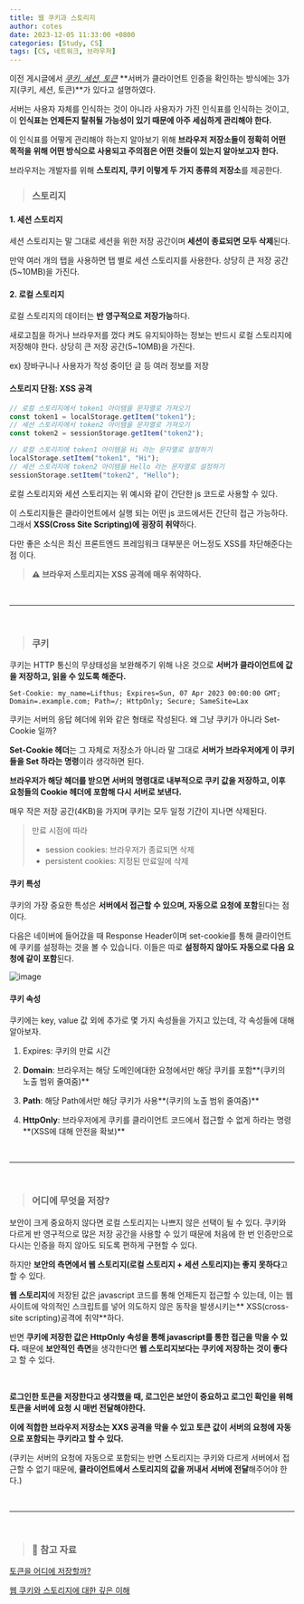 ```yaml
---
title: 웹 쿠키과 스토리지
author: cotes
date: 2023-12-05 11:33:00 +0800
categories: [Study, CS]
tags: [CS, 네트워크, 브라우저]
---
```


이전 게시글에서 _[쿠키, 세션, 토큰](https://hajung00.github.io/posts/쿠키,-세션,-토큰/)_ **서버가 클라이언트 인증을 확인하는 방식에는 3가지(쿠키, 세션, 토큰)**가 있다고 설명하였다.

서버는 사용자 자체를 인식하는 것이 아니라 사용자가 가진 인식표를 인식하는 것이고, 이 **인식표는 언제든지 탈취될 가능성이 있기 때문에 아주 세심하게 관리해야 한다.**

이 인식표를 어떻게 관리해야 하는지 알아보기 위해 **브라우저 저장소들이 정확히 어떤 목적을 위해 어떤 방식으로 사용되고 주의점은 어떤 것들이 있는지 알아보고자 한다.**

브라우저는 개발자를 위해 **스토리지, 쿠키 이렇게 두 가지 종류의 저장소**를 제공한다.

> ### 스토리지

#### 1. 세션 스토리지

세션 스토리지는 말 그대로 세션을 위한 저장 공간이며 **세션이 종료되면 모두 삭제**된다.

만약 여러 개의 탭을 사용하면 탭 별로 세션 스토리지를 사용한다. 상당히 큰 저장 공간(5~10MB)을 가진다.

#### 2. 로컬 스토리지

로컬 스토리지의 데이터는 **반 영구적으로 저장가능**하다.

새로고침을 하거나 브라우저를 껐다 켜도 유지되야하는 정보는 반드시 로컬 스토리지에 저장해야 한다. 상당히 큰 저장 공간(5~10MB)을 가진다.

ex) 장바구니나 사용자가 작성 중이던 글 등 여러 정보를 저장

#### 스토리지 단점: XSS 공격

```javascript
// 로컬 스토리지에서 token1 아이템을 문자열로 가져오기
const token1 = localStorage.getItem("token1");
// 세션 스토리지에서 token2 아이템을 문자열로 가져오기
const token2 = sessionStorage.getItem("token2");

// 로컬 스토리지에 token1 아이템을 Hi 라는 문자열로 설정하기
localStorage.setItem("token1", "Hi");
// 세션 스토리지에 token2 아이템을 Hello 라는 문자열로 설정하기
sessionStorage.setItem("token2", "Hello");
```

로컬 스토리지와 세션 스토리지는 위 예시와 같이 간단한 js 코드로 사용할 수 있다.

이 스토리지들은 클라이언트에서 실행 되는 어떤 js 코드에서든 간단히 접근 가능하다. 그래서 **XSS(Cross Site Scripting)에 굉장히 취약**하다.

다만 좋은 소식은 최신 프론트엔드 프레임워크 대부분은 어느정도 XSS를 차단해준다는 점 이다.

> **⚠️ 브라우저 스토리지는 XSS 공격에 매우 취약하다.**

<br/>

---

<br/>

> ### 쿠키

쿠키는 HTTP 통신의 무상태성을 보완해주기 위해 나온 것으로 **서버가 클라이언트에 값을 저장하고, 읽을 수 있도록 해준다.**

```
Set-Cookie: my_name=Lifthus; Expires=Sun, 07 Apr 2023 00:00:00 GMT; Domain=.example.com; Path=/; HttpOnly; Secure; SameSite=Lax
```

쿠키는 서버의 응답 헤더에 위와 같은 형태로 작성된다. 왜 그냥 쿠키가 아니라 Set-Cookie 일까?

**Set-Cookie 헤더**는 그 자체로 저장소가 아니라 말 그대로 **서버가 브라우저에게 이 쿠키들을 Set 하라는 명령**이라 생각하면 된다.

**브라우저가 해당 헤더를 받으면 서버의 명령대로 내부적으로 쿠키 값을 저장하고, 이후 요청들의 Cookie 헤더에 포함해 다시 서버로 보낸다.**

매우 작은 저장 공간(4KB)을 가지며 쿠키는 모두 일정 기간이 지나면 삭제된다.

> 만료 시점에 따라
>
> - session cookies: 브라우저가 종료되면 삭제
> - persistent cookies: 지정된 만료일에 삭제

#### 쿠키 특성

쿠키의 가장 중요한 특성은 **서버에서 접근할 수 있으며, 자동으로 요청에 포함**된다는 점이다.

다음은 네이버에 들어갔을 때 Response Header이며 set-cookie를 통해 클라이언트에 쿠키를 설정하는 것을 볼 수 있습니다. 이들은 따로 **설정하지 않아도 자동으로 다음 요청에 같이 포함**된다.

![image](https://github.com/hajung00/Algorithm/assets/66300154/199596e1-0fc5-4f93-9619-bb5f9bbbfa66)

#### 쿠키 속성

쿠키에는 key, value 값 외에 추가로 몇 가지 속성들을 가지고 있는데, 각 속성들에 대해 알아보자.

1. Expires: 쿠키의 만료 시간

2. **Domain**: 브라우저는 해당 도메인에대한 요청에서만 해당 쿠키를 포함**(쿠키의 노출 범위 줄여줌)**

3. **Path**: 해당 Path에서만 해당 쿠키가 사용**(쿠키의 노출 범위 줄여줌)**

4. **HttpOnly**: 브라우저에게 쿠키를 클라이언트 코드에서 접근할 수 없게 하라는 명령**(XSS에 대해 안전을 확보)**

<br/>

---

<br/>

> ### 어디에 무엇을 저장?

보안이 크게 중요하지 않다면 로컬 스토리지는 나쁘지 않은 선택이 될 수 있다. 쿠키와 다르게 반 영구적으로 많은 저장 공간을 사용할 수 있기 때문에 처음에 한 번 인증만으로 다시는 인증을 하지 않아도 되도록 편하게 구현할 수 있다.

하지만 **보안의 측면에서 웹 스토리지(로컬 스토리지 + 세션 스토리지)는 좋지 못하다**고 할 수 있다.

**웹 스토리지**에 저장된 값은 javascript 코드를 통해 언제든지 접근할 수 있는데, 이는 웹 사이트에 악의적인 스크립트를 넣어 의도하지 않은 동작을 발생시키는** XSS(cross-site scripting)공격에 취약**하다.

반면 **쿠키에 저장한 값은 HttpOnly 속성을 통해 javascript를 통한 접근을 막을 수 있다.** 때문에 **보안적인 측면**을 생각한다면 **웹 스토리지보다는 쿠키에 저장하는 것이 좋다**고 할 수 있다.

<br/>

**로그인한 토큰을 저장한다고 생각했을 때, 로그인은 보안이 중요하고 로그인 확인을 위해 토큰을 서버에 요청 시 매번 전달해야한다.**

**이에 적합한 브라우저 저장소는 XXS 공격을 막을 수 있고 토큰 값이 서버의 요청에 자동으로 포함되는 쿠키라고 할 수 있다.**

(쿠키는 서버의 요청에 자동으로 포함되는 반면 스토리지는 쿠키와 다르게 서버에서 접근할 수 없기 때문에, **클라이언트에서 스토리지의 값을 꺼내서 서버에 전달**해주어야 한다.)

<br/>

---

<br/>

> ### 📑 참고 자료

[토큰을 어디에 저장할까?](https://tecoble.techcourse.co.kr/post/2020-08-31-where_to_store_token/)

[웹 쿠키와 스토리지에 대한 깊은 이해](https://medium.com/@lifthus531/%EC%9B%B9-%EC%BF%A0%ED%82%A4%EC%99%80-%EC%8A%A4%ED%86%A0%EB%A6%AC%EC%A7%80%EC%97%90-%EB%8C%80%ED%95%9C-%EA%B9%8A%EC%9D%80-%EC%9D%B4%ED%95%B4-7360521adead)
